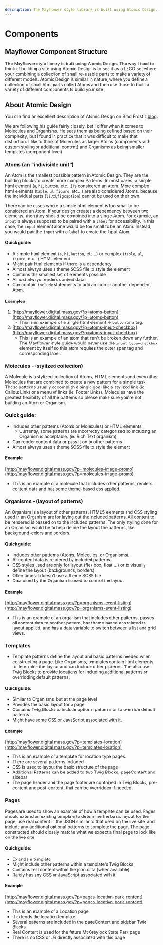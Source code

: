 ```yaml
---
description: The Mayflower style library is built using Atomic Design.
---
```


# Components

## Mayflower Component Structure

The Mayflower style library is built using Atomic Design. The way I tend to think of building a site using Atomic Design is to see it as a LEGO set where your combining a collection of small re-usable parts to make a variety of different models. Atomic Design is similar in nature, where you define a collection of small html parts called Atoms and then use those to build a variety of different components to build your site.

## About Atomic Design

You can find an excellent description of Atomic Design on Brad Frost's [blog](http://atomicdesign.bradfrost.com/chapter-2/).

We are following his guide fairly closely, but I differ when it comes to Molecules and Organisms. He sees them as being defined based on their complexity, but I found in practice that it was difficult to make that distinction. I like to think of Molecules as larger Atoms \(components with custom styling or additional content\) and Organisms as being smaller templates \(component level\)

### Atoms \(an "indivisible unit"\)

An Atom is the smallest possible pattern in Atomic Design. They are the building blocks to create more complex Patterns. In most cases, a simple html element \(`a`, `h1`, `button`, etc...\) is considered an Atom. More complex html elements \(`table`, `ul`, `figure`, etc...\) are also considered Atoms, because the individual parts \(`li`,`td`,`figcaption`\) cannot be used on their own.

There can be cases where a simple html element is too small to be considered an Atom. If your design creates a dependency between two elements, then they should be combined into a single Atom. For example, an `input` is always supposed to be paired with a `label` for accessibility. In this case, the `input` element alone would be too small to be an Atom. Instead, you would pair the `input` with a `label` to create the Input Atom.

#### **Quick guide:**

* A simple html element \(`a`, `h1`, `button`, etc...\) or complex \(`table`, `ul`, `figure`, etc...\) HTML element
* Might pair html elements if there is a dependency
* Almost always uses a theme SCSS file to style the element
* Contains the smallest set of elements possible
* Almost always renders content data
* Can contain `include` statements to add an icon or another dependent Atom.

#### **Examples**

1. [http://mayflower.digital.mass.gov/?p=atoms-button](http://mayflower.digital.mass.gov/?p=atoms-button)
   * This is an example of a single html element =&gt; `button` or `a` tag.
2. [http://mayflower.digital.mass.gov/?p=atoms-input-checkbox](http://mayflower.digital.mass.gov/?p=atoms-input-checkbox)
   * This is an example of an atom that can't be broken down any further. The Mayflower style guide would never use the `input type=checkbox` element by itself so this atom requires the outer span tag and corresponding label.

### Molecules - \(stylized collection\)

A Molecule is a stylized collection of Atoms, HTML elements and even other Molecules that are combined to create a new pattern for a simple task. These patterns usually accomplish a single goal like a stylized link \(ie: Callout Link\) or a menu of links \(ie: Footer Links\). Molecules have the greatest flexibility of all the patterns so please make sure you're not building an Atom or Organism.

### **Quick guide:**

* Includes other patterns \(Atoms or Molecules\) or HTML elements
  * Currently, some patterns are incorrectly categorized so including an Organism is acceptable. \(ie: Rich Text organism\)
* Can render content data or pass it on to other patterns
* Almost always uses a theme SCSS file to style the element

#### **Example**

[http://mayflower.digital.mass.gov/?p=molecules-image-promo](http://mayflower.digital.mass.gov/?p=molecules-image-promo)

* This is an example of a molecule that includes other patterns, renders content data and has some theme-based css applied.

### Organisms - \(layout of patterns\)

An Organism is a layout of other patterns. HTML5 elements and CSS styling used in an Organism are for laying out the included patterns. All content to be rendered is passed on to the included patterns. The only styling done for an Organism would be to help define the layout the patterns, like background-colors and borders.

#### **Quick guide:**

* Includes other patterns \(Atoms, Molecules, or Organisms\).
* All content data is rendered by included patterns.
* CSS styles used are only for layout \(flex box, float ...\) or to visually define the layout \(backgrounds, borders\)
* Often times it doesn't use a theme SCSS file
* Data used by the Organism is used to control the layout

#### **Example**

[http://mayflower.digital.mass.gov/?p=organisms-event-listing](http://mayflower.digital.mass.gov/?p=organisms-event-listing)

* This is an example of an organism that includes other patterns, passes all content data to another pattern, has theme based css related to layout applied, and has a data variable to switch between a list and grid views.

### Templates

* Template patterns define the layout and basic patterns needed when constructing a page. Like Organisms, templates contain html elements to determine the layout and can include other patterns. The also use Twig Blocks to provide locations for including additional patterns or overridding default patterns.

#### **Quick guide:**

* Similar to Organisms, but at the page level
* Provides the basic layout for a page
* Contains Twig Blocks to include optional patterns or to override default patterns
* Might have some CSS or JavaScript associated with it.

#### **Example**

[http://mayflower.digital.mass.gov/?p=templates-location](http://mayflower.digital.mass.gov/?p=templates-location)

* This is an example of a template for location type pages.
* There are several patterns included
* CSS is used to layout the basic structure of the page
* Additional Patterns can be added to two Twig Blocks, pageContent and sidebar
* The page header and the page footer are contained in Twig Blocks, pre-content and post-content, that can be overridden if needed.

### Pages

Pages are used to show an example of how a template can be used. Pages should extend an existing template to determine the basic layout for the page, use real content in the JSON similar to that used on the live site, and include any additional optional patterns to complete the page. The page constructed should closely matche what we expect a final page to look like on the live site.

#### **Quick guide:**

* Extends a template
* Might include other patterns within a template's Twig Blocks
* Contains real content within the json data \(when available\)
* Rarely has any CSS or JavaScript associated with it

#### **Example**

[http://mayflower.digital.mass.gov/?p=pages-location-park-content](http://mayflower.digital.mass.gov/?p=pages-location-park-content)

* This is an example of a Location page
* It extends the location template
* Several patterns are included in the pageContent and sidebar Twig Blocks
* Real Content is used for the future Mt Greylock State Park page
* There is no CSS or JS directly associated with this page

